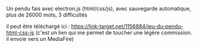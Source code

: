 Un pendu fais avec electron.js (html/css/js), avec sauvegarde automatique, plus de 26000 mots, 3 difficultés

il peut être téléchargé ici : https://link-target.net/1156884/jeu-du-pendu-html-css-js (c'est un lien qui me permet de toucher une légère commission. il envoie vers un MediaFire)
